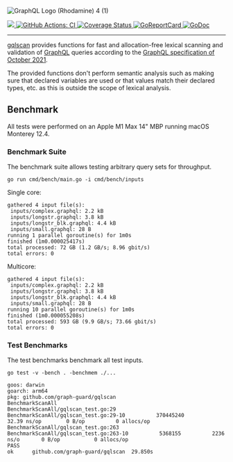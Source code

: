 ![GraphQL Logo (Rhodamine) 4 (1)](https://user-images.githubusercontent.com/9574743/170073103-c5b21ec0-3686-4871-be9c-5029118ec001.svg)

<a href="https://go.dev/play/p/hWgkDaNqrPr">
    <img src="https://img.shields.io/badge/Demo-Playground-blueviolet.svg">
</a>
<a href="https://github.com/graph-guard/gqlscan/actions?query=workflow%3ACI">
    <img src="https://github.com/graph-guard/gqlscan/workflows/CI/badge.svg" alt="GitHub Actions: CI">
</a>
<a href="https://coveralls.io/github/graph-guard/gqlscan">
    <img src="https://coveralls.io/repos/github/graph-guard/gqlscan/badge.svg" alt="Coverage Status" />
</a>
<a href="https://goreportcard.com/report/github.com/graph-guard/gqlscan">
    <img src="https://goreportcard.com/badge/github.com/graph-guard/gqlscan" alt="GoReportCard">
</a>
<a href="https://pkg.go.dev/github.com/graph-guard/gqlscan">
    <img src="https://godoc.org/github.com/graph-guard/gqlscan?status.svg" alt="GoDoc">
</a>

----

[gqlscan](https://pkg.go.dev/github.com/graph-guard/gqlscan) provides functions for fast and allocation-free
lexical scanning and validation of [GraphQL](https://graphql.org) queries according
to the [GraphQL specification of October 2021](https://spec.graphql.org/October2021/).

The provided functions don't perform semantic analysis such as
making sure that declared variables are used or that
values match their declared types, etc. as this is outside the scope
of lexical analysis.

## Benchmark

All tests were performed on an Apple M1 Max 14" MBP running macOS Monterey 12.4.

### Benchmark Suite

The benchmark suite allows testing arbitrary query sets for throughput.

```console
go run cmd/bench/main.go -i cmd/bench/inputs
```

Single core:
```console
gathered 4 input file(s):
 inputs/complex.graphql: 2.2 kB
 inputs/longstr.graphql: 3.8 kB
 inputs/longstr_blk.graphql: 4.4 kB
 inputs/small.graphql: 28 B
running 1 parallel goroutine(s) for 1m0s
finished (1m0.000025417s)
total processed: 72 GB (1.2 GB/s; 8.96 gbit/s)
total errors: 0
```

Multicore:
```console
gathered 4 input file(s):
 inputs/complex.graphql: 2.2 kB
 inputs/longstr.graphql: 3.8 kB
 inputs/longstr_blk.graphql: 4.4 kB
 inputs/small.graphql: 28 B
running 10 parallel goroutine(s) for 1m0s
finished (1m0.000055208s)
total processed: 593 GB (9.9 GB/s; 73.66 gbit/s)
total errors: 0
```

### Test Benchmarks

Тhe test benchmarks benchmark all test inputs.

```console
go test -v -bench . -benchmem ./...
```

```console
goos: darwin
goarch: arm64
pkg: github.com/graph-guard/gqlscan
BenchmarkScanAll
BenchmarkScanAll/gqlscan_test.go:29
BenchmarkScanAll/gqlscan_test.go:29-10         	370445240	        32.39 ns/op	       0 B/op	       0 allocs/op
BenchmarkScanAll/gqlscan_test.go:263
BenchmarkScanAll/gqlscan_test.go:263-10        	 5368155	      2236 ns/o       0 B/op	       0 allocs/op
PASS
ok  	github.com/graph-guard/gqlscan	29.850s
```

